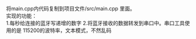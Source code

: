 将main.cpp内代码复制到项目文件/src/main.cpp 里面。<br/>
实现的功能：<br/>
1.每秒给连接的蓝牙写递增的数字
2.将蓝牙接收的数据转发到串口中。串口工具使用的是 115200的波特率，文本模式，不然乱码
